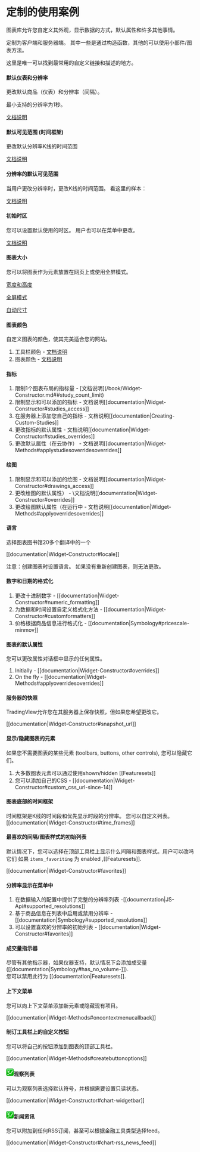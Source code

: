 # 定制的使用案例

图表库允许您自定义其外观，显示数据的方式，默认属性和许多其他事情。

定制为客户端和服务器端。 其中一些是通过构造函数，其他的可以使用小部件/图表方法。

这里是唯一可以找到最常用的自定义链接和描述的地方。

#### 默认仪表和分辨率

更改默认商品（仪表）和分辨率（间隔）。

最小支持的分辨率为1秒。

[文档说明](/book/Widget-Constructor.md#symbol-interval-mandatory)

#### 默认可见范围 \(时间框架\)

更改默认分辨率K线的时间范围

[文档说明](/book/Widget-Constructor.md#timeframe)

#### 分辨率的默认可见范围

当用户更改分辨率时，更改K线的时间范围。 看这里的样本：

[文档说明](/book/Chart-Methods.md#onintervalchanged)

#### 初始时区

您可以设置默认使用的时区。 用户也可以在菜单中更改。

[文档说明](/book/Widget-Constructor.md#timezone-)

#### 图表大小

您可以将图表作为元素放置在网页上或使用全屏模式。

[宽度和高度](/book/Widget-Constructor.md#width-height)

[全屏模式](/book/Widget-Constructor#fullscreen-)

[自动尺寸](/book/Widget-Constructor#autosize-)

#### 图表颜色

自定义图表的颜色，使其完美适合您的网站。

1. 工具栏颜色 - [文档说明](/book/Widget-Constructor.md#toolbar)
2. 图表颜色 - [文档说明](/book/Widget-Constructor.md#overrides)

#### 指标

1. 限制1个图表布局的指标量 -  [文档说明](/book/Widget-Constructor.md##study_count_limit\)
2. 限制显示和可以添加的指标 - 文档说明\[\[documentation\|Widget-Constructor\#studies\_access\]\]
3. 在服务器上添加您自己的指标 - 文档说明\[\[documentation\|Creating-Custom-Studies\]\]
4. 更改指标的默认属性 - 文档说明\[\[documentation\|Widget-Constructor\#studies\_overrides\]\]
5. 更改默认属性（在云协作） - 文档说明\[\[documentation\|Widget-Methods\#applystudiesoverridesoverrides\]\]

#### 绘图

1. 限制显示和可以添加的绘图 - 文档说明\[\[documentation\|Widget-Constructor\#drawings\_access\]\]
2. 更改绘图的默认属性） - \文档说明\[\[documentation\|Widget-Constructor\#overrides\]\]
3. 更改绘图默认属性（在运行中 - 文档说明\[\[documentation\|Widget-Methods\#applyoverridesoverrides\]\]

#### 语言

选择图表图书馆20多个翻译中的一个

\[\[documentation\|Widget-Constructor\#locale\]\]

注意：创建图表时设置语言。 如果没有重新创建图表，则无法更改。

#### 数字和日期的格式化

1. 更改十进制数字 - \[\[documentation\|Widget-Constructor\#numeric\_formatting\]\]
2. 为数据和时间设置自定义格式化方法 - \[\[documentation\|Widget-Constructor\#customformatters\]\]
3. 价格根据商品信息进行格式化 - \[\[documentation\|Symbology\#pricescale-minmov\]\]

#### 图表的默认属性

您可以更改属性对话框中显示的任何属性。

1. Initially - \[\[documentation\|Widget-Constructor\#overrides\]\]
2. On the fly - \[\[documentation\|Widget-Methods\#applyoverridesoverrides\]\]

#### 服务器的快照

TradingView允许您在其服务器上保存快照，但如果您希望更改它。

\[\[documentation\|Widget-Constructor\#snapshot\_url\]\]

#### 显示/隐藏图表的元素

如果您不需要图表的某些元素 \(toolbars, buttons, other controls\), 您可以隐藏它们。

1. 大多数图表元素可以通过使用shown/hidden \[\[Featuresets\]\]
2. 您可以添加自己的CSS - \[\[documentation\|Widget-Constructor\#custom\_css\_url-since-14\]\]

#### 图表底部的时间框架

时间框架是K线的时间段和优先显示时段的分辨率。 您可以自定义列表。  
\[\[documentation\|Widget-Constructor\#time\_frames\]\]

#### 最喜欢的间隔/图表样式的初始列表

默认情况下，您可以选择在顶部工具栏上显示什么间隔和图表样式。用户可以改吗它们 如果 `items_favoriting` 为 enabled ,\[\[Featuresets\]\].

\[\[documentation\|Widget-Constructor\#favorites\]\]

#### 分辨率显示在菜单中

1. 在数据输入的配置中提供了完整的分辨率列表 -\[\[documentation\|JS-Api\#supported\_resolutions\]\]
2. 基于商品信息在列表中启用或禁用分辨率 - \[\[documentation\|Symbology\#supported\_resolutions\]\]
3. 可以设置喜欢的分辨率的初始列表 - \[\[documentation\|Widget-Constructor\#favorites\]\]

#### 成交量指示器

尽管有其他指示器，如果仪器支持，默认情况下会添加成交量 \(\[\[documentation\|Symbology\#has\_no\_volume-\]\]\).  
您可以禁用此行为 \[\[documentation\|Featuresets\]\].

#### 上下文菜单

您可以向上下文菜单添加新元素或隐藏现有项目。

\[\[documentation\|Widget-Methods\#oncontextmenucallback\]\]

#### 制订工具栏上的自定义按钮

您可以将自己的按钮添加到图表的顶部工具栏。

\[\[documentation\|Widget-Methods\#createbuttonoptions\]\]

#### ![](/images/trading.png)观察列表

可以为观察列表选择默认符号，并根据需要设置只读状态。

\[\[documentation\|Widget-Constructor\#chart-widgetbar\]\]

#### ![](/images/trading.png)新闻资讯

您可以附加到任何RSS订阅，甚至可以根据金融工具类型选择feed。

\[\[documentation\|Widget-Constructor\#chart-rss\_news\_feed\]\]

